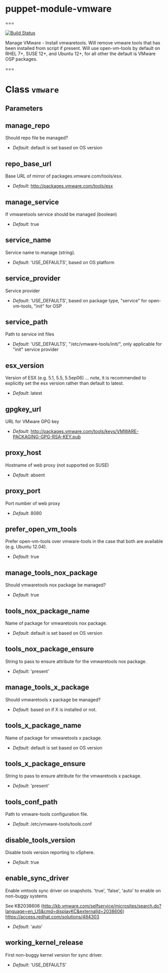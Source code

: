# puppet-module-vmware
===

[![Build Status](https://travis-ci.org/emahags/puppet-module-vmware.png?branch=master)](https://travis-ci.org/emahags/puppet-module-vmware)

Manage VMware - Install vmwaretools. Will remove vmware tools that has been installed from script if present. Will use open-vm-tools by default on RHEL 7+, SUSE 12+, and Ubuntu 12+, for all other the default is VMware OSP packages.

===

# Class `vmware`

## Parameters

manage_repo
-----------
Should repo file be managed?

- *Default*: default is set based on OS version

repo_base_url
---------------------
Base URL of mirror of packages.vmware.com/tools/esx.

- *Default*: http://packages.vmware.com/tools/esx

manage_service
--------------
If vmwaretools service should be managed (boolean)

- *Default*: true

service_name
------------
Service name to manage (string).

- *Default*: 'USE_DEFAULTS', based on OS platform

service_provider
----------------
Service provider

- *Default*: 'USE_DEFAULTS', based on package type, "service" for open-vm-tools, "init" for OSP

service_path
------------
Path to service init files

- *Default*: 'USE_DEFAULTS', "/etc/vmware-tools/init/", only applicable for "init" service provider

esx_version
-----------
Version of ESX (e.g. 5.1, 5.5, 5.5ep06) ... note, it is recommended to explicitly set the esx version rather than default to latest.

- *Default*: latest

gpgkey_url
----------
URL for VMware GPG key

- *Default*: http://packages.vmware.com/tools/keys/VMWARE-PACKAGING-GPG-RSA-KEY.pub

proxy_host
----------
Hostname of web proxy (not supported on SUSE)

- *Default*: absent

proxy_port
----------
Port number of web proxy

- *Default*: 8080

prefer_open_vm_tools
-----------------
Prefer open-vm-tools over vmware-tools in the case that both are available (e.g. Ubuntu 12.04).

- *Default*: true

manage_tools_nox_package
------------------------
Should vmwaretools nox package be managed?

- *Default*: true

tools_nox_package_name
----------------------
Name of package for vmwaretools nox package.

- *Default*: default is set based on OS version

tools_nox_package_ensure
------------------------
String to pass to ensure attribute for the vmwaretools nox package.

- *Default*: 'present'

manage_tools_x_package
----------------------
Should vmwaretools x package be managed?

- *Default*: based on if X is installed or not.

tools_x_package_name
--------------------
Name of package for vmwaretools x package.

- *Default*: default is set based on OS version

tools_x_package_ensure
----------------------
String to pass to ensure attribute for the vmwaretools x package.

- *Default*: 'present'

tools_conf_path
---------------
Path to vmware-tools configuration file.

- *Default*: /etc/vmware-tools/tools.conf

disable_tools_version
---------------------
Disable tools version reporting to vSphere.

- *Default*: true

enable_sync_driver
------------------
Enable vmtools sync driver on snapshots.  'true', 'false', 'auto' to enable on non-buggy systems

See KB2038606 (http://kb.vmware.com/selfservice/microsites/search.do?language=en_US&cmd=displayKC&externalId=2038606)
https://access.redhat.com/solutions/484303

- *Default*: 'auto'

working_kernel_release
---------------------
First non-buggy kernel version for sync driver.

- *Default*: 'USE_DEFAULTS'
